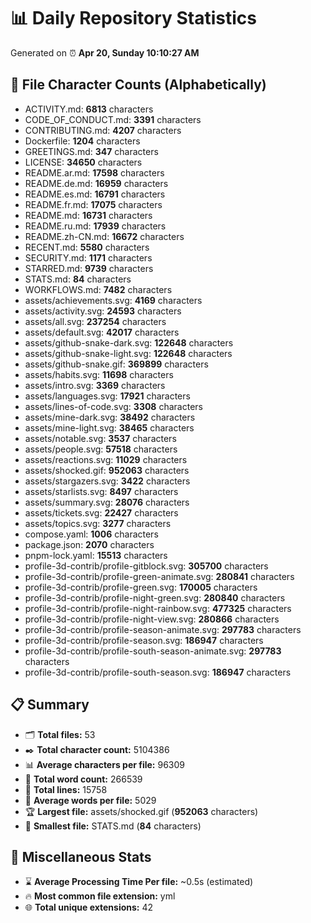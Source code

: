 # 📊 Daily Repository Statistics
Generated on ⏰ **Apr 20, Sunday 10:10:27 AM**

## 📂 File Character Counts (Alphabetically)
- ACTIVITY.md: **6813** characters
- CODE_OF_CONDUCT.md: **3391** characters
- CONTRIBUTING.md: **4207** characters
- Dockerfile: **1204** characters
- GREETINGS.md: **347** characters
- LICENSE: **34650** characters
- README.ar.md: **17598** characters
- README.de.md: **16959** characters
- README.es.md: **16791** characters
- README.fr.md: **17075** characters
- README.md: **16731** characters
- README.ru.md: **17939** characters
- README.zh-CN.md: **16672** characters
- RECENT.md: **5580** characters
- SECURITY.md: **1171** characters
- STARRED.md: **9739** characters
- STATS.md: **84** characters
- WORKFLOWS.md: **7482** characters
- assets/achievements.svg: **4169** characters
- assets/activity.svg: **24593** characters
- assets/all.svg: **237254** characters
- assets/default.svg: **42017** characters
- assets/github-snake-dark.svg: **122648** characters
- assets/github-snake-light.svg: **122648** characters
- assets/github-snake.gif: **369899** characters
- assets/habits.svg: **11698** characters
- assets/intro.svg: **3369** characters
- assets/languages.svg: **17921** characters
- assets/lines-of-code.svg: **3308** characters
- assets/mine-dark.svg: **38492** characters
- assets/mine-light.svg: **38465** characters
- assets/notable.svg: **3537** characters
- assets/people.svg: **57518** characters
- assets/reactions.svg: **11029** characters
- assets/shocked.gif: **952063** characters
- assets/stargazers.svg: **3422** characters
- assets/starlists.svg: **8497** characters
- assets/summary.svg: **28076** characters
- assets/tickets.svg: **22427** characters
- assets/topics.svg: **3277** characters
- compose.yaml: **1006** characters
- package.json: **2070** characters
- pnpm-lock.yaml: **15513** characters
- profile-3d-contrib/profile-gitblock.svg: **305700** characters
- profile-3d-contrib/profile-green-animate.svg: **280841** characters
- profile-3d-contrib/profile-green.svg: **170005** characters
- profile-3d-contrib/profile-night-green.svg: **280840** characters
- profile-3d-contrib/profile-night-rainbow.svg: **477325** characters
- profile-3d-contrib/profile-night-view.svg: **280866** characters
- profile-3d-contrib/profile-season-animate.svg: **297783** characters
- profile-3d-contrib/profile-season.svg: **186947** characters
- profile-3d-contrib/profile-south-season-animate.svg: **297783** characters
- profile-3d-contrib/profile-south-season.svg: **186947** characters

## 📋 Summary
- 🗂️ **Total files:** 53
- ✒️ **Total character count:** 5104386
- 📊 **Average characters per file:** 96309
- 📝 **Total word count:** 266539
- 🧾 **Total lines:** 15758
- 📐 **Average words per file:** 5029
- 🏆 **Largest file:** assets/shocked.gif (**952063** characters)
- 🥉 **Smallest file:** STATS.md (**84** characters)

## 🌟 Miscellaneous Stats
- ⌛ **Average Processing Time Per file:** ~0.5s (estimated)
- 🔥 **Most common file extension:** yml
- 🌐 **Total unique extensions:** 42
